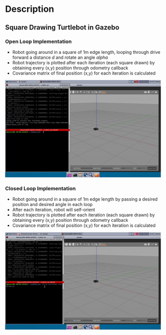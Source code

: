 # Description

## Square Drawing Turtlebot in Gazebo
### Open Loop Implementation
- Robot going around in a square of 1m edge length, looping through drive forward a distance _d_ and rotate an angle _alpha_
- Robot trajectory is plotted after each iteration (each square drawn) by obtaining every (x,y) position through odometry callback
- Covariance matrix of final position (x,y) for each iteration is calculated

![](../gif/openloop.gif)



### Closed Loop Implementation
- Robot going around in a square of 1m edge length by passing a desired position and desired angle in each loop
- After each iteration, robot will self-orient 
- Robot trajectory is plotted after each iteration (each square drawn) by obtaining every (x,y) position through odometry callback
- Covariance matrix of final position (x,y) for each iteration is calculated

![](../gif/closedloop.gif)
